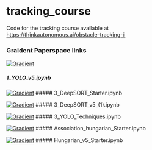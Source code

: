 # tracking_course
Code for the tracking course available at https://thinkautonomous.ai/obstacle-tracking-ii 

### Graident Paperspace links

[![Gradient](https://assets.paperspace.io/img/gradient-badge.svg)](https://console.paperspace.com/github/blueeagle100/tracking_course/blob/master/1_YOLO_v5.ipynb) 
##### 1_YOLO_v5.ipynb                     

[![Gradient](https://assets.paperspace.io/img/gradient-badge.svg)](https://console.paperspace.com/github/blueeagle100/tracking_course/blob/master/3_DeepSORT_Starter.ipynb) ##### 3_DeepSORT_Starter.ipynb            

[![Gradient](https://assets.paperspace.io/img/gradient-badge.svg)](https://console.paperspace.com/github/blueeagle100/tracking_course/blob/master/3_DeepSORT_v5_(1).ipynb) ##### 3_DeepSORT_v5_(1).ipynb             

[![Gradient](https://assets.paperspace.io/img/gradient-badge.svg)](https://console.paperspace.com/github/blueeagle100/tracking_course/blob/master/3_YOLO_Techniques.ipynb) ##### 3_YOLO_Techniques.ipynb             

[![Gradient](https://assets.paperspace.io/img/gradient-badge.svg)](https://console.paperspace.com/github/blueeagle100/tracking_course/blob/master/Association_hungarian_Starter.ipynb) ##### Association_hungarian_Starter.ipynb 

[![Gradient](https://assets.paperspace.io/img/gradient-badge.svg)](https://console.paperspace.com/github/blueeagle100/tracking_course/blob/master/Hungarian_v5_Starter.ipynb) ##### Hungarian_v5_Starter.ipynb          


